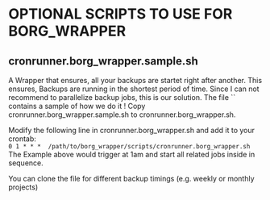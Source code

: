 # OPTIONAL SCRIPTS TO USE FOR BORG_WRAPPER

## cronrunner.borg_wrapper.sample.sh
A Wrapper that ensures, all your backups are startet right after another. This ensures, Backups are running in the shortest period of time.
Since I can not recommend to parallelize backup jobs, this is our solution. The file `` contains a sample of how we do it !
Copy cronrunner.borg_wrapper.sample.sh to cronrunner.borg_wrapper.sh.


Modify the following line in cronrunner.borg_wrapper.sh and add it to your crontab:   
`0 1 * * *	/path/to/borg_wrapper/scripts/cronrunner.borg_wrapper.sh`  
The Example above would trigger at 1am and start all related jobs inside in sequence.  
  
You can clone the file for different backup timings (e.g. weekly or monthly projects)  




